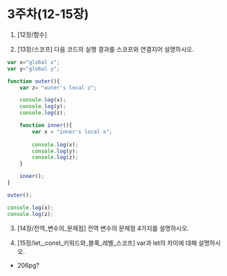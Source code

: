 # 3주차(12-15장)

1. [12장/함수]

2. [13장/스코프] 다음 코드의 실행 결과를 스코프와 연결지어 설명하시오.

```javascript
var x="global x";
var y="global y";

function outer(){
    var z= "outer's local z";

    console.log(x);
    console.log(y);
    console.log(z);

    function inner(){
        var x = "inner's local x";
        
        console.log(x);
        console.log(y);
        console.log(z);
    }

    inner();
}

outer();

console.log(x);
console.log(z);
```

3. [14장/전역_변수의_문제점] 전역 변수의 문제점 4가지를 설명하시오.

4. [15장/let,_const_키워드와_블록_레벨_스코프] var과 let의 차이에 대해 설명하시오.

+ 206pg?